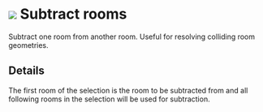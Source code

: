 # ![](../.gitbook/assets/subtract-rooms.svg) Subtract rooms

Subtract one room from another room. Useful for resolving colliding room geometries.

## Details

The first room of the selection is the room to be subtracted from and all following rooms in the selection will be used for subtraction.